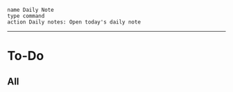 ```button
name Daily Note
type command
action Daily notes: Open today's daily note
```
***
# To-Do
## 
## All
```tasks
```
